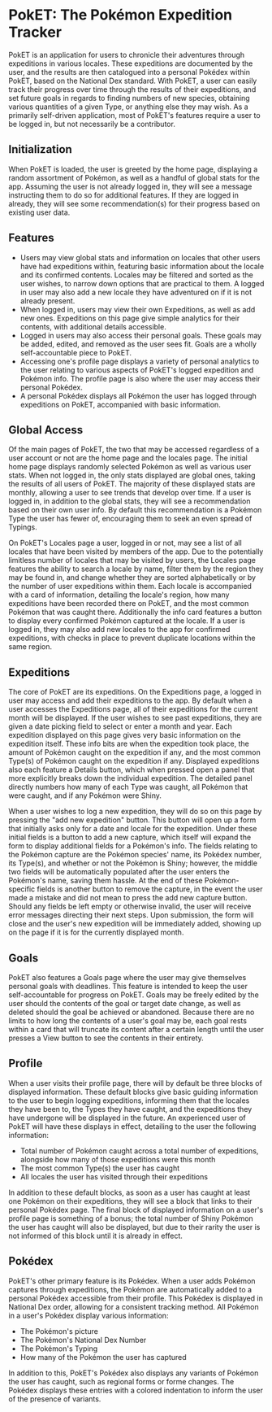 # PokET: The Pokémon Expedition Tracker

PokET is an application for users to chronicle their adventures through expeditions in various locales. These expeditions are documented by the user, and the results are then catalogued into a personal Pokédex within PokET, based on the National Dex standard. With PokET, a user can easily track their progress over time through the results of their expeditions, and set future goals in regards to finding numbers of new species, obtaining various quantities of a given Type, or anything else they may wish. As a primarily self-driven application, most of PokET's features require a user to be logged in, but not necessarily be a contributor.

## Initialization

When PokET is loaded, the user is greeted by the home page, displaying a random assortment of Pokémon, as well as a handful of global stats for the app. Assuming the user is not already logged in, they will see a message instructing them to do so for additional features. If they are logged in already, they will see some recommendation(s) for their progress based on existing user data.

## Features

* Users may view global stats and information on locales that other users have had expeditions within, featuring basic information about the locale and its confirmed contents. Locales may be filtered and sorted as the user wishes, to narrow down options that are practical to them. A logged in user may also add a new locale they have adventured on if it is not already present.
* When logged in, users may view their own Expeditions, as well as add new ones. Expeditions on this page give simple analytics for their contents, with additional details accessible.
* Logged in users may also access their personal goals. These goals may be added, edited, and removed as the user sees fit. Goals are a wholly self-accountable piece to PokET.
* Accessing one's profile page displays a variety of personal analytics to the user relating to various aspects of PokET's logged expedition and Pokémon info. The profile page is also where the user may access their personal Pokédex.
* A personal Pokédex displays all Pokémon the user has logged through expeditions on PokET, accompanied with basic information.

## Global Access

Of the main pages of PokET, the two that may be accessed regardless of a user account or not are the home page and the locales page. The initial home page displays randomly selected Pokémon as well as various user stats. When not logged in, the only stats displayed are global ones, taking the results of all users of PokET. The majority of these displayed stats are monthly, allowing a user to see trends that develop over time. If a user is logged in, in addition to the global stats, they will see a recommendation based on their own user info. By default this recommendation is a Pokémon Type the user has fewer of, encouraging them to seek an even spread of Typings.

On PokET's Locales page a user, logged in or not, may see a list of all locales that have been visited by members of the app. Due to the potentially limitless number of locales that may be visited by users, the Locales page features the ability to search a locale by name, filter them by the region they may be found in, and change whether they are sorted alphabetically or by the number of user expeditions within them. Each locale is accompanied with a card of information, detailing the locale's region, how many expeditions have been recorded there on PokET, and the most common Pokémon that was caught there. Additionally the info card features a button to display every confirmed Pokémon captured at the locale. If a user is logged in, they may also add new locales to the app for confirmed expeditions, with checks in place to prevent duplicate locations within the same region.

## Expeditions

The core of PokET are its expeditions. On the Expeditions page, a logged in user may access and add their expeditions to the app. By default when a user accesses the Expeditions page, all of their expeditions for the current month will be displayed. If the user wishes to see past expeditions, they are given a date picking field to select or enter a month and year. Each expedition displayed on this page gives very basic information on the expedition itself. These info bits are when the expedition took place, the amount of Pokémon caught on the expedition if any, and the most common Type(s) of Pokémon caught on the expedition if any. Displayed expeditions also each feature a Details button, which when pressed open a panel that more explicitly breaks down the individual expedition. The detailed panel directly numbers how many of each Type was caught, all Pokémon that were caught, and if any Pokémon were Shiny.

When a user wishes to log a new expedition, they will do so on this page by pressing the "add new expedition" button. This button will open up a form that initially asks only for a date and locale for the expedition. Under these initial fields is a button to add a new capture, which itself will expand the form to display additional fields for a Pokémon's info. The fields relating to the Pokémon capture are the Pokémon species' name, its Pokédex number, its Type(s), and whether or not the Pokémon is Shiny; however, the middle two fields will be automatically populated after the user enters the Pokémon's name, saving them hassle. At the end of these Pokémon-specific fields is another button to remove the capture, in the event the user made a mistake and did not mean to press the add new capture button. Should any fields be left empty or otherwise invalid, the user will receive error messages directing their next steps. Upon submission, the form will close and the user's new expedition will be immediately added, showing up on the page if it is for the currently displayed month.

## Goals

PokET also features a Goals page where the user may give themselves personal goals with deadlines. This feature is intended to keep the user self-accountable for progress on PokET. Goals may be freely edited by the user should the contents of the goal or target date change, as well as deleted should the goal be achieved or abandoned. Because there are no limits to how long the contents of a user's goal may be, each goal rests within a card that will truncate its content after a certain length until the user presses a View button to see the contents in their entirety.

## Profile

When a user visits their profile page, there will by default be three blocks of displayed information. These default blocks give basic guiding information to the user to begin logging expeditions, informing them that the locales they have been to, the Types they have caught, and the expeditions they have undergone will be displayed in the future. An experienced user of PokET will have these displays in effect, detailing to the user the following information:
* Total number of Pokémon caught across a total number of expeditions, alongside how many of those expeditions were this month
* The most common Type(s) the user has caught
* All locales the user has visited through their expeditions

In addition to these default blocks, as soon as a user has caught at least one Pokémon on their expeditions, they will see a block that links to their personal Pokédex page. The final block of displayed information on a user's profile page is something of a bonus; the total number of Shiny Pokémon the user has caught will also be displayed, but due to their rarity the user is not informed of this block until it is already in effect.

## Pokédex

PokET's other primary feature is its Pokédex. When a user adds Pokémon captures through expeditions, the Pokémon are automatically added to a personal Pokédex accessible from their profile. This Pokédex is displayed in National Dex order, allowing for a consistent tracking method. All Pokémon in a user's Pokédex display various information:
* The Pokémon's picture
* The Pokémon's National Dex Number
* The Pokémon's Typing
* How many of the Pokémon the user has captured

In addition to this, PokET's Pokédex also displays any variants of Pokémon the user has caught, such as regional forms or forme changes. The Pokédex displays these entries with a colored indentation to inform the user of the presence of variants.
